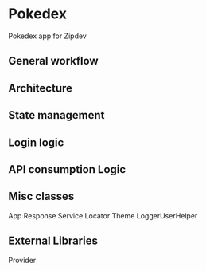# Pokedex

Pokedex app for Zipdev

## General workflow


## Architecture



## State management


## Login logic



## API consumption Logic



## Misc classes

App Response
Service Locator
Theme
LoggerUserHelper

## External Libraries

 Provider
 
